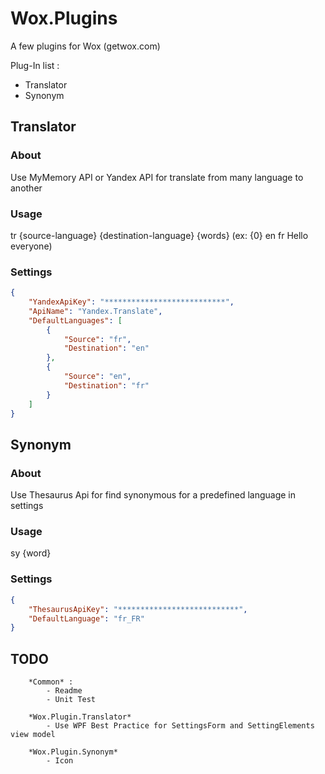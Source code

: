 # Wox.Plugins
A few plugins for Wox (getwox.com)

Plug-In list :
 - Translator
 - Synonym

## 	Translator

###		 About 
Use MyMemory API or Yandex API for translate from many language to another

###		 Usage 
tr {source-language} {destination-language} {words} (ex: {0} en fr Hello everyone)

###		 Settings
```json
{
    "YandexApiKey": "***************************",
    "ApiName": "Yandex.Translate",
    "DefaultLanguages": [
        {
            "Source": "fr",
            "Destination": "en"
        },
        {
            "Source": "en",
            "Destination": "fr"
        }
    ]
}
```

## 	Synonym

###		 About 
Use Thesaurus Api for find synonymous for a predefined language in settings

###		 Usage 
sy {word}

###		 Settings
```json
{
    "ThesaurusApiKey": "***************************",
    "DefaultLanguage": "fr_FR"
}
```

## 	TODO 
		*Common* :
			- Readme
			- Unit Test

		*Wox.Plugin.Translator*
			- Use WPF Best Practice for SettingsForm and SettingElements view model

		*Wox.Plugin.Synonym*
			- Icon
